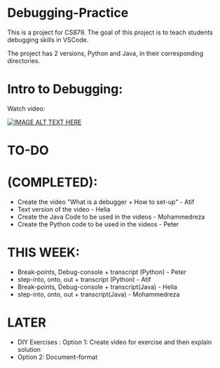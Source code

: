 # Debugging-Practice

This is a project for CS879. The goal of this project is to teach students debugging skills in VSCode.

The project has 2 versions, Python and Java, in their corresponding directories.

# Intro to Debugging:
Watch video:

[![IMAGE ALT TEXT HERE](https://img.youtube.com/vi/4Zfbp7QbRfA/0.jpg)](https://youtu.be/4Zfbp7QbRfA)

# TO-DO
 # (COMPLETED):
- Create the video "What is a debugger + How to set-up" - Atif
- Text version of the video - Helia
- Create the Java Code to be used in the videos - Mohammedreza
- Create the Python code to be used in the videos - Peter

# THIS WEEK:
  - Break-points, Debug-console + transcript (Python) - Peter
  - step-into, onto, out + transcript (Python) - Atif
  - Break-points, Debug-console + transcript(Java) - Helia
  - step-into, onto, out + transcript(Java) - Mohammedreza

 # LATER
- DIY Exercises : Option 1: Create video for exercise and then explain solution
- Option 2: Document-format
  
